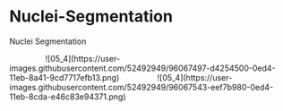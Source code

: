 # Nuclei-Segmentation
Nuclei Segmentation
<div>
<img width='64'>![05_4](https://user-images.githubusercontent.com/52492949/96067497-d4254500-0ed4-11eb-8a41-9cd7717efb13.png)
<img width='64'>![05_4](https://user-images.githubusercontent.com/52492949/96067543-eef7b980-0ed4-11eb-8cda-e46c83e94371.png)
